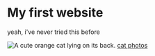 <h1>My first website</h1>
<p>yeah, i've never tried this before</p>
<img src="https://bit.ly/fcc-relaxing-cat" alt="A cute orange cat lying on its back.">
<a href="https://imgur.com/a/Iob0bUh">cat photos</a>
